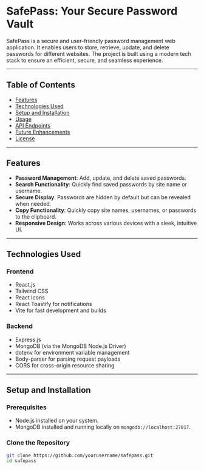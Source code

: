 # SafePass: Your Secure Password Vault

SafePass is a secure and user-friendly password management web application. It enables users to store, retrieve, update, and delete passwords for different websites. The project is built using a modern tech stack to ensure an efficient, secure, and seamless experience.

---

## Table of Contents

- [Features](#features)
- [Technologies Used](#technologies-used)
- [Setup and Installation](#setup-and-installation)
- [Usage](#usage)
- [API Endpoints](#api-endpoints)
- [Future Enhancements](#future-enhancements)
- [License](#license)

---

## Features

- **Password Management**: Add, update, and delete saved passwords.
- **Search Functionality**: Quickly find saved passwords by site name or username.
- **Secure Display**: Passwords are hidden by default but can be revealed when needed.
- **Copy Functionality**: Quickly copy site names, usernames, or passwords to the clipboard.
- **Responsive Design**: Works across various devices with a sleek, intuitive UI.

---

## Technologies Used

### Frontend
- React.js
- Tailwind CSS
- React Icons
- React Toastify for notifications
- Vite for fast development and builds

### Backend
- Express.js
- MongoDB (via the MongoDB Node.js Driver)
- dotenv for environment variable management
- Body-parser for parsing request payloads
- CORS for cross-origin resource sharing

---

## Setup and Installation

### Prerequisites
- Node.js installed on your system.
- MongoDB installed and running locally on `mongodb://localhost:27017`.

### Clone the Repository
```bash
git clone https://github.com/yourusername/safepass.git
cd safepass

